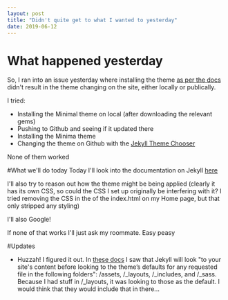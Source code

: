 ```yaml
---
layout: post
title: "Didn't quite get to what I wanted to yesterday"
date: 2019-06-12
---
```


# What happened yesterday
So, I ran into an issue yesterday where installing the theme [as per the docs](https://github.com/pages-themes/minimal) didn't result in the theme changing on the site, either locally or publically. 

I tried:
* Installing the Minimal theme on local (after downloading the relevant gems)
* Pushing to Github and seeing if it updated there
* Installing the Minima theme
* Changing the theme on Github with the [Jekyll Theme Chooser](https://help.github.com/en/articles/adding-a-jekyll-theme-to-your-github-pages-site-with-the-jekyll-theme-chooser)

None of them worked

#What we'll do today
Today I'll look into the documentation on Jekyll [here](https://jekyllrb.com/docs/themes/)

I'll also try to reason out how the theme might be being applied (clearly it has its own CSS, so could the CSS I set up originally be interfering with it? I tried removing the CSS in the <head> of the index.html on my Home page, but that only stripped any styling)

I'll also Google!

If none of that works I'll just ask my roommate. Easy peasy


#Updates
* Huzzah! I figured it out. In [these docs](https://jekyllrb.com/docs/themes/) I saw that Jekyll will look "to your site's content before looking to the theme’s defaults for any requested file in the following folders": /assets, /_layouts, /_includes, and /_sass. Because I had stuff in /_layouts, it was looking to those as the default. I would think that they would include that in there...